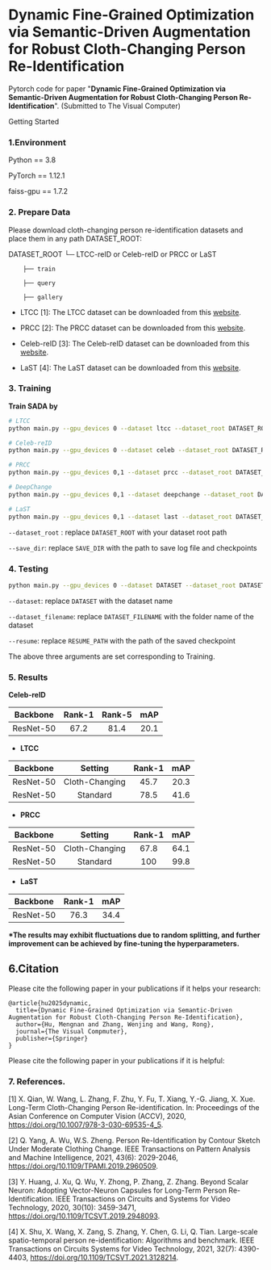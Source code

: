 # Dynamic Fine-Grained Optimization via Semantic-Driven Augmentation for Robust Cloth-Changing Person Re-Identification
Pytorch code for paper "**Dynamic Fine-Grained Optimization via Semantic-Driven Augmentation for Robust Cloth-Changing Person Re-Identification**".
(Submitted to The Visual Computer)

Getting Started

### 1.Environment
Python == 3.8

PyTorch == 1.12.1

faiss-gpu == 1.7.2

### 2. Prepare Data
Please download cloth-changing person re-identification datasets and place them in any path DATASET_ROOT:

DATASET_ROOT
	└─ LTCC-reID or Celeb-reID or PRCC or LaST

		├── train

		├── query

		├── gallery

- LTCC [1]: The LTCC dataset can be downloaded from this [website](https://naiq.github.io/LTCC_Perosn_ReID.html).

- PRCC [2]: The PRCC dataset can be downloaded from this [website](http://www.isee-ai.cn/%7Eyangqize/clothing.html).

- Celeb-reID [3]: The Celeb-reID dataset can be downloaded from this [website](https://github.com/Huang-3/Celeb-reID?tab=readme-ov-file.html). 

- LaST [4]: The LaST dataset can be downloaded from this [website](https://github.com/shuxjweb/last.html).


### 3. Training


**Train SADA by**

```sh
# LTCC
python main.py --gpu_devices 0 --dataset ltcc --dataset_root DATASET_ROOT --dataset_filename LTCC-reID --save_dir SAVE_DIR --save_checkpoint

# Celeb-reID
python main.py --gpu_devices 0 --dataset celeb --dataset_root DATASET_ROOT --dataset_filename Celeb-reID --num_instances 4 --save_dir SAVE_DIR --save_checkpoint

# PRCC
python main.py --gpu_devices 0,1 --dataset prcc --dataset_root DATASET_ROOT --dataset_filename PRCC --max_epoch 30 --save_dir SAVE_DIR --save_checkpoint

# DeepChange
python main.py --gpu_devices 0,1 --dataset deepchange --dataset_root DATASET_ROOT --dataset_filename DeepChange --train_batch 64 --fg_start_epoch 45 --save_dir SAVE_DIR --save_checkpoint

# LaST
python main.py --gpu_devices 0,1 --dataset last --dataset_root DATASET_ROOT --dataset_filename LaST --train_batch 64 --num_instances 4 --fg_start_epoch 45 --save_dir SAVE_DIR --save_checkpoint
```

`--dataset_root` : replace `DATASET_ROOT` with your dataset root path

`--save_dir`: replace `SAVE_DIR` with the path to save log file and checkpoints


### 4. Testing

```sh
python main.py --gpu_devices 0 --dataset DATASET --dataset_root DATASET_ROOT --dataset_filename DATASET_FILENAME --resume RESUME_PATH --save_dir SAVE_DIR --evaluate
```

`--dataset`: replace `DATASET` with the dataset name

`--dataset_filename`: replace `DATASET_FILENAME` with the folder name of the dataset

`--resume`: replace `RESUME_PATH` with the path of the saved checkpoint

The above three arguments are set corresponding to Training.


### 5. Results

 **Celeb-reID**

| Backbone  | Rank-1 | Rank-5 | mAP  |
| :-------: |:------:|:------:|:----:|
| ResNet-50 |  67.2  |  81.4  | 20.1 |

- **LTCC**

| Backbone  |    Setting     | Rank-1 | mAP  |
| :-------: | :------------: |:------:|:----:|
| ResNet-50 | Cloth-Changing |  45.7  | 20.3 |
| ResNet-50 |    Standard    |  78.5  | 41.6 |

- **PRCC**

| Backbone  |    Setting     | Rank-1 | mAP  |
| :-------: | :------------: |:------:|:----:|
| ResNet-50 | Cloth-Changing |  67.8  | 64.1 |
| ResNet-50 |    Standard    |  100   | 99.8 |

- **LaST**

| Backbone  | Rank-1 | mAP  |
| :-------: |:------:|:----:|
| ResNet-50 |  76.3  | 34.4 |

**\*The results may exhibit fluctuations due to random splitting, and further improvement can be achieved by fine-tuning the hyperparameters.**

## 6.Citation

Please cite the following paper in your publications if it helps your research:

```
@article{hu2025dynamic,
  title={Dynamic Fine-Grained Optimization via Semantic-Driven Augmentation for Robust Cloth-Changing Person Re-Identification},
  author={Hu, Mengnan and Zhang, Wenjing and Wang, Rong},
  journal={The Visual Compmuter},
  publisher={Springer}
}
```


Please cite the following paper in your publications if it is helpful:

###  7. References.

[1] X. Qian, W. Wang, L. Zhang, F. Zhu, Y. Fu, T. Xiang, Y.-G. Jiang, X. Xue. Long-Term Cloth-Changing Person Re-identification. In: Proceedings of the Asian Conference on Computer Vision (ACCV), 2020, https://doi.org/10.1007/978-3-030-69535-4_5.

[2] Q. Yang, A. Wu, W.S. Zheng. Person Re-Identification by Contour Sketch Under Moderate Clothing Change. IEEE Transactions on Pattern Analysis and Machine Intelligence, 2021, 43(6): 2029-2046, https://doi.org/10.1109/TPAMI.2019.2960509.

[3] Y. Huang, J. Xu, Q. Wu, Y. Zhong, P. Zhang, Z. Zhang. Beyond Scalar Neuron: Adopting Vector-Neuron Capsules for Long-Term Person Re-Identification. IEEE Transactions on Circuits and Systems for Video Technology, 2020, 30(10): 3459-3471, https://doi.org/10.1109/TCSVT.2019.2948093.

[4] X. Shu, X. Wang, X. Zang, S. Zhang, Y. Chen, G. Li, Q. Tian. Large-scale spatio-temporal person re-identification: Algorithms and benchmark. IEEE Transactions on Circuits Systems for Video Technology, 2021, 32(7): 4390-4403, https://doi.org/10.1109/TCSVT.2021.3128214.
